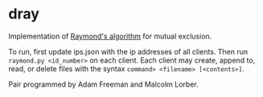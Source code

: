 # dray

Implementation of [Raymond's algorithm](https://en.wikipedia.org/wiki/Raymond%27s_algorithm) for mutual exclusion.

To run, first update ips.json with the ip addresses of all clients. Then run `raymond.py <id_number>` on each client. Each client may create, append to, read, or delete files with the syntax `command> <filename> [<contents>]`.

Pair programmed by Adam Freeman and Malcolm Lorber.
